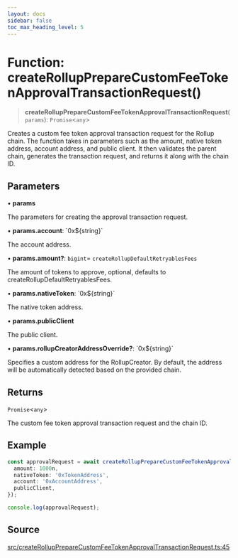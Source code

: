 ```yaml
---
layout: docs
sidebar: false
toc_max_heading_level: 5
---
```


# Function: createRollupPrepareCustomFeeTokenApprovalTransactionRequest()

> **createRollupPrepareCustomFeeTokenApprovalTransactionRequest**(`params`): `Promise`\<`any`\>

Creates a custom fee token approval transaction request for the Rollup chain.
The function takes in parameters such as the amount, native token address,
account address, and public client. It then validates the parent chain,
generates the transaction request, and returns it along with the chain ID.

## Parameters

• **params**

The parameters for creating the approval transaction request.

• **params.account**: \`0x$\{string\}\`

The account address.

• **params.amount?**: `bigint`= `createRollupDefaultRetryablesFees`

The amount of tokens to approve, optional, defaults to createRollupDefaultRetryablesFees.

• **params.nativeToken**: \`0x$\{string\}\`

The native token address.

• **params.publicClient**

The public client.

• **params.rollupCreatorAddressOverride?**: \`0x$\{string\}\`

Specifies a custom address for the RollupCreator. By default, the address will be automatically detected based on the provided chain.

## Returns

`Promise`\<`any`\>

The custom fee token approval transaction request and the chain ID.

## Example

```ts
const approvalRequest = await createRollupPrepareCustomFeeTokenApprovalTransactionRequest({
  amount: 1000n,
  nativeToken: '0xTokenAddress',
  account: '0xAccountAddress',
  publicClient,
});

console.log(approvalRequest);
```

## Source

[src/createRollupPrepareCustomFeeTokenApprovalTransactionRequest.ts:45](https://github.com/anegg0/arbitrum-orbit-sdk/blob/b24cbe9cd68eb30d18566196d2c909bd4086db10/src/createRollupPrepareCustomFeeTokenApprovalTransactionRequest.ts#L45)
